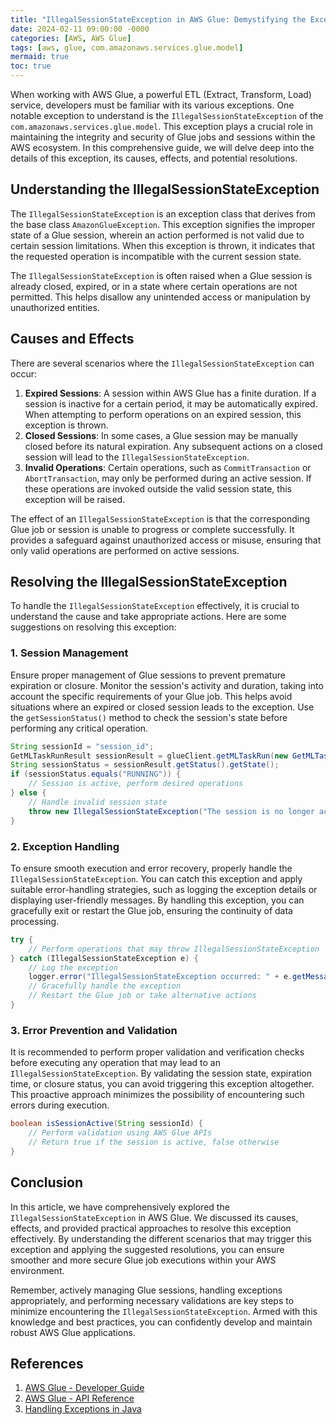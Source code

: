 ```yaml
---
title: "IllegalSessionStateException in AWS Glue: Demystifying the Exception"
date: 2024-02-11 09:00:00 -0000
categories: [AWS, AWS Glue]
tags: [aws, glue, com.amazonaws.services.glue.model]
mermaid: true
toc: true
---
```



When working with AWS Glue, a powerful ETL (Extract, Transform, Load) service, developers must be familiar with its various exceptions. One notable exception to understand is the `IllegalSessionStateException` of the `com.amazonaws.services.glue.model`. This exception plays a crucial role in maintaining the integrity and security of Glue jobs and sessions within the AWS ecosystem. In this comprehensive guide, we will delve deep into the details of this exception, its causes, effects, and potential resolutions.

## Understanding the IllegalSessionStateException

The `IllegalSessionStateException` is an exception class that derives from the base class `AmazonGlueException`. This exception signifies the improper state of a Glue session, wherein an action performed is not valid due to certain session limitations. When this exception is thrown, it indicates that the requested operation is incompatible with the current session state.

The `IllegalSessionStateException` is often raised when a Glue session is already closed, expired, or in a state where certain operations are not permitted. This helps disallow any unintended access or manipulation by unauthorized entities.

## Causes and Effects

There are several scenarios where the `IllegalSessionStateException` can occur:

1. **Expired Sessions**: A session within AWS Glue has a finite duration. If a session is inactive for a certain period, it may be automatically expired. When attempting to perform operations on an expired session, this exception is thrown.
2. **Closed Sessions**: In some cases, a Glue session may be manually closed before its natural expiration. Any subsequent actions on a closed session will lead to the `IllegalSessionStateException`.
3. **Invalid Operations**: Certain operations, such as `CommitTransaction` or `AbortTransaction`, may only be performed during an active session. If these operations are invoked outside the valid session state, this exception will be raised.

The effect of an `IllegalSessionStateException` is that the corresponding Glue job or session is unable to progress or complete successfully. It provides a safeguard against unauthorized access or misuse, ensuring that only valid operations are performed on active sessions.

## Resolving the IllegalSessionStateException

To handle the `IllegalSessionStateException` effectively, it is crucial to understand the cause and take appropriate actions. Here are some suggestions on resolving this exception:

### 1. Session Management
Ensure proper management of Glue sessions to prevent premature expiration or closure. Monitor the session's activity and duration, taking into account the specific requirements of your Glue job. This helps avoid situations where an expired or closed session leads to the exception. Use the `getSessionStatus()` method to check the session's state before performing any critical operation.

```java
String sessionId = "session_id";
GetMLTaskRunResult sessionResult = glueClient.getMLTaskRun(new GetMLTaskRunRequest().withTaskRunId(sessionId));
String sessionStatus = sessionResult.getStatus().getState();
if (sessionStatus.equals("RUNNING")) {
    // Session is active, perform desired operations
} else {
    // Handle invalid session state
    throw new IllegalSessionStateException("The session is no longer active.");
}
```

### 2. Exception Handling
To ensure smooth execution and error recovery, properly handle the `IllegalSessionStateException`. You can catch this exception and apply suitable error-handling strategies, such as logging the exception details or displaying user-friendly messages. By handling this exception, you can gracefully exit or restart the Glue job, ensuring the continuity of data processing.

```java
try {
    // Perform operations that may throw IllegalSessionStateException
} catch (IllegalSessionStateException e) {
    // Log the exception
    logger.error("IllegalSessionStateException occurred: " + e.getMessage());
    // Gracefully handle the exception
    // Restart the Glue job or take alternative actions
}
```

### 3. Error Prevention and Validation
It is recommended to perform proper validation and verification checks before executing any operation that may lead to an `IllegalSessionStateException`. By validating the session state, expiration time, or closure status, you can avoid triggering this exception altogether. This proactive approach minimizes the possibility of encountering such errors during execution.

```java
boolean isSessionActive(String sessionId) {
    // Perform validation using AWS Glue APIs
    // Return true if the session is active, false otherwise
}
```

## Conclusion

In this article, we have comprehensively explored the `IllegalSessionStateException` in AWS Glue. We discussed its causes, effects, and provided practical approaches to resolve this exception effectively. By understanding the different scenarios that may trigger this exception and applying the suggested resolutions, you can ensure smoother and more secure Glue job executions within your AWS environment.

Remember, actively managing Glue sessions, handling exceptions appropriately, and performing necessary validations are key steps to minimize encountering the `IllegalSessionStateException`. Armed with this knowledge and best practices, you can confidently develop and maintain robust AWS Glue applications.

## References

1. [AWS Glue - Developer Guide](https://docs.aws.amazon.com/glue/latest/dg/getting-started.html)
2. [AWS Glue - API Reference](https://docs.aws.amazon.com/glue/latest/dg/aws-glue-api-common.html)
3. [Handling Exceptions in Java](https://docs.oracle.com/javase/tutorial/essential/exceptions/)